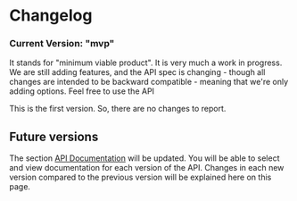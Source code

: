 # Changelog

### Current Version: "mvp"

It stands for "minimum viable product". It is very much a work in progress. We are still adding features, and the API spec is changing - though all changes are intended to be backward compatible - meaning that we're only adding options. Feel free to use the API

This is the first version. So, there are no changes to report.

## Future versions

The section [API Documentation](documentation/) will be updated. You will be able to select and view documentation for each version of the API. Changes in each new version compared to the previous version will be explained here on this page.





